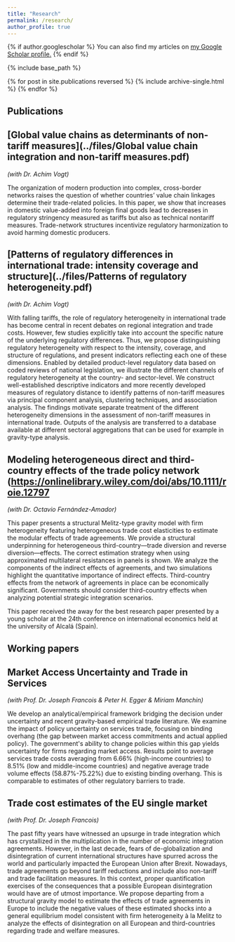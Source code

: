 ```yaml
---
title: "Research"
permalink: /research/
author_profile: true
---
```


{% if author.googlescholar %}
  You can also find my articles on <u><a href="{{author.googlescholar}}">my Google Scholar profile</a>.</u>
{% endif %}

{% include base_path %}

{% for post in site.publications reversed %}
  {% include archive-single.html %}
{% endfor %}

## Publications 

## [Global value chains as determinants of non-tariff measures](../files/Global value chain integration and non-tariff measures.pdf)
*(with  Dr. Achim Vogt)*

The organization of modern production into complex, cross-border networks raises the question of whether countries’ value chain linkages determine their trade-related
policies. In this paper, we show that increases in domestic value-added into foreign final goods lead to decreases in regulatory stringency measured as tariffs but
also as technical nontariff measures. Trade-network structures incentivize regulatory harmonization to avoid harming domestic producers.

## [Patterns of regulatory differences in international trade: intensity coverage and structure](../files/Patterns of regulatory heterogeneity.pdf)
*(with  Dr. Achim Vogt)* 

With falling tariffs, the role of regulatory heterogeneity in international trade has become central in recent debates on regional integration and trade costs.
However, few studies explicitly take into account the specific nature of the underlying regulatory differences. Thus, we propose distinguishing regulatory 
heterogeneity with respect to the intensity, coverage, and structure of regulations, and present indicators reflecting each one of these dimensions.
Enabled by detailed product-level regulatory data based on coded reviews of national legislation, we illustrate the different channels of regulatory heterogeneity
at the country- and sector-level. We construct well-established descriptive indicators and more recently developed measures of regulatory distance to identify patterns of non-tariff measures via principal component analysis, clustering techniques, and association analysis. The findings motivate separate treatment of the different heterogeneity dimensions in  the assessment of non-tariff measures in international trade. Outputs of the analysis are transferred to a database available at different sectoral aggregations that can be used for example in gravity-type analysis.

## Modeling heterogeneous direct and third-country effects of the trade policy network (https://onlinelibrary.wiley.com/doi/abs/10.1111/roie.12797
*(with Dr. Octavio Fernández-Amador)* 

This paper presents a structural Melitz-type gravity model with firm heterogeneity featuring heterogeneous trade cost elasticities to estimate the modular 
effects of trade agreements. We provide a structural underpinning for heterogeneous third-country—trade diversion and reverse diversion—effects.
The correct estimation strategy when using approximated multilateral resistances in panels is shown. We analyze the components of the indirect effects of agreements,
and two simulations highlight the quantitative importance of indirect effects. Third-country effects from the network of agreements in place can be economically
significant. Governments should consider third-country effects when analyzing potential strategic integration scenarios.

This paper received the away for the best research paper presented by a young scholar at the 24th conference on international economics held at the university of Alcalá (Spain).

## Working papers 

## Market Access Uncertainty and Trade in Services
*(with Prof. Dr. Joseph Francois & Peter H. Egger & Miriam Manchin)*

 We develop an analytical/empirical framework bridging the decision under uncertainty and recent gravity-based empirical trade literature. We examine the impact of policy uncertainty on services trade, focusing on binding overhang (the gap between market access commitments and actual applied policy). The government's ability to change policies within this gap yields uncertainty for firms regarding market access. Results point to average services trade costs averaging from 6.66% (high-income countries) to 8.51% (low and middle-income countries) and negative average trade volume effects (58.87%-75.22%) due to existing binding overhang.  This is comparable to estimates of other regulatory barriers to trade.


## Trade cost estimates of the EU single market
*(with Prof. Dr. Joseph Francois)* 

The past fifty years have witnessed an upsurge in trade integration which has crystallized in the multiplication in the number of economic integration agreements. 
However, in the last decade, fears of de-globalization and disintegration of current international structures have spurred across the world and particularly impacted 
the European Union after Brexit. Nowadays, trade agreements go beyond tariff reductions and include also non-tariff and trade facilitation measures. In this context,
proper quantification exercises of the consequences that a possible European disintegration would have are of utmost importance. We propose departing from a structural
gravity model to estimate the effects of trade agreements in Europe to include the negative values of these estimated shocks into a general equilibrium model consistent
with firm heterogeneity à la Melitz to analyze the effects of disintegration on all European and third-countries regarding trade and welfare measures.
